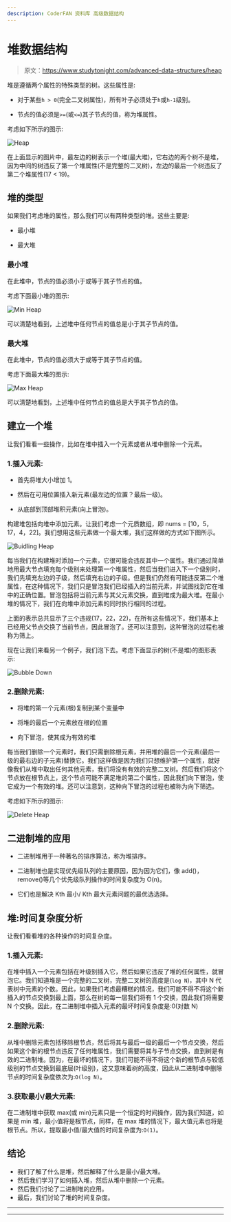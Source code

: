 ```yaml
---
description: CoderFAN 资料库 高级数据结构
---
```


# 堆数据结构

> 原文：<https://www.studytonight.com/advanced-data-structures/heap>

堆是遵循两个属性的特殊类型的树。这些属性是:

*   对于某些`h > 0`(完全二叉树属性)，所有叶子必须处于`h`或`h-1`级别。

*   节点的值必须是`>=`(或`<=`)其子节点的值，称为堆属性。

考虑如下所示的图示:

![Heap](img/d03fb0e532d087294f33c0a52b88749d.png)

在上面显示的图片中，最左边的树表示一个堆(最大堆)，它右边的两个树不是堆，因为中间的树违反了第一个堆属性(不是完整的二叉树)，左边的最后一个树违反了第二个堆属性(17 < 19)。

## 堆的类型

如果我们考虑堆的属性，那么我们可以有两种类型的堆。这些主要是:

*   最小堆

*   最大堆

### 最小堆

在此堆中，节点的值必须小于或等于其子节点的值。

考虑下面最小堆的图示:

![Min Heap](img/cb3a054f39dc683afa78d59b25467368.png)

可以清楚地看到，上述堆中任何节点的值总是小于其子节点的值。

### 最大堆

在此堆中，节点的值必须大于或等于其子节点的值。

考虑下面最大堆的图示:

![Max Heap](img/4be68cd0328c9715e1169f80b9f3c611.png)

可以清楚地看到，上述堆中任何节点的值总是大于其子节点的值。

## 建立一个堆

让我们看看一些操作，比如在堆中插入一个元素或者从堆中删除一个元素。

### 1.插入元素:

*   首先将堆大小增加 1。

*   然后在可用位置插入新元素(最左边的位置？最后一级)。

*   从底部到顶部堆积元素(向上冒泡)。

构建堆包括向堆中添加元素。让我们考虑一个元质数组，即 nums = [10，5，17，4，22]。我们想用这些元素做一个最大堆，我们这样做的方式如下图所示。

![Buidling Heap](img/e0222dff8e315177d6a1dc4c8d8889e7.png)

每当我们在构建堆时添加一个元素，它很可能会违反其中一个属性。我们通过简单地用最大节点填充每个级别来处理第一个堆属性，然后当我们进入下一个级别时，我们先填充左边的子级，然后填充右边的子级。但是我们仍然有可能违反第二个堆属性，在这种情况下，我们只是冒泡我们已经插入的当前元素，并试图找到它在堆中的正确位置。冒泡包括将当前元素与其父元素交换，直到堆成为最大堆。在最小堆的情况下，我们在向堆中添加元素的同时执行相同的过程。

上面的表示总共显示了三个违规(17，22，22)，在所有这些情况下，我们基本上已经用父节点交换了当前节点，因此冒泡了。还可以注意到，这种冒泡的过程也被称为筛上。

现在让我们来看另一个例子，我们泡下去。考虑下面显示的树(不是堆)的图形表示:

![Bubble Down](img/e2ab16a6a585d36380d4225bce25c52d.png)

### 2.删除元素:

*   将堆的第一个元素(根)复制到某个变量中

*   将堆的最后一个元素放在根的位置

*   向下冒泡，使其成为有效的堆

每当我们删除一个元素时，我们只需删除根元素，并用堆的最后一个元素(最后一级的最右边的子元素)替换它。我们这样做是因为我们只想维护第一个属性，就好像我们从堆中取出任何其他元素，我们将没有有效的完整二叉树。然后我们将这个节点放在根节点上，这个节点可能不满足堆的第二个属性，因此我们向下冒泡，使它成为一个有效的堆。还可以注意到，这种向下冒泡的过程也被称为向下筛选。

考虑如下所示的图示:

![Delete Heap](img/0ebbed7de7e261a0f25c60c293038469.png)

## 二进制堆的应用

*   二进制堆用于一种著名的排序算法，称为堆排序。

*   二进制堆也是实现优先级队列的主要原因，因为因为它们，像 add()，remove()等几个优先级队列操作的时间复杂度为 O(n)。

*   它们也是解决 Kth 最小/ Kth 最大元素问题的最优选选择。

## 堆:时间复杂度分析

让我们看看堆的各种操作的时间复杂度。

### 1.插入元素:

在堆中插入一个元素包括在叶级别插入它，然后如果它违反了堆的任何属性，就冒泡它。我们知道堆是一个完整的二叉树，完整二叉树的高度是(`log N`)，其中 N 代表树中元素的个数。因此，如果我们考虑最糟糕的情况，我们可能不得不将这个新插入的节点交换到最上面，那么在树的每一层我们将有 1 个交换，因此我们将需要 N 个交换。因此，在二进制堆中插入元素的最坏时间复杂度是:0(对数 N)

### 2.删除元素:

从堆中删除元素包括移除根节点，然后将其与最后一级的最后一个节点交换，然后如果这个新的根节点违反了任何堆属性，我们需要将其与子节点交换，直到树是有效的二进制堆。因为，在最坏的情况下，我们可能不得不将这个新的根节点与较低级别的节点交换到最底层(叶级别)，这又意味着树的高度，因此从二进制堆中删除节点的时间复杂度依次为:`O(log N)`。

### 3.获取最小/最大元素:

在二进制堆中获取 max(或 min)元素只是一个恒定的时间操作，因为我们知道，如果是 min 堆，最小值将是根节点，同样，在 max 堆的情况下，最大值元素也将是根节点。所以，提取最小值/最大值的时间复杂度为:`O(1)`。

## 结论

*   我们了解了什么是堆，然后解释了什么是最小/最大堆。
*   然后我们学习了如何插入堆，然后从堆中删除一个元素。
*   然后我们讨论了二进制堆的应用。
*   最后，我们讨论了堆的时间复杂度。

* * *

* * *